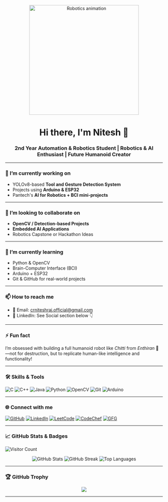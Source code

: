<!-- Top Visual GIF -->
<p align="center">
  <img src="[https://media.giphy.com/media/Y4z9olnoVl5QI/giphy.gif](https://images.app.goo.gl/7JwRRXoCvoks4pQ47)" width="350" alt="Robotics animation" />
</p>

<h1 align="center">Hi there, I'm Nitesh 👋</h1>
<h3 align="center">2nd Year Automation & Robotics Student | Robotics & AI Enthusiast | Future Humanoid Creator</h3>

---

### 🔭 I’m currently working on
- YOLOv8-based **Tool and Gesture Detection System**
- Projects using **Arduino & ESP32**
- Pantech's **AI for Robotics + BCI mini-projects**

---

### 🤝 I’m looking to collaborate on
- **OpenCV / Detection-based Projects**
- **Embedded AI Applications**
- Robotics Capstone or Hackathon Ideas

---

### 🌱 I’m currently learning
- Python & OpenCV
- Brain-Computer Interface (BCI)
- Arduino + ESP32
- Git & GitHub for real-world projects

---

### 📫 How to reach me
- 📧 Email: crniteshraj.official@gmail.com 
- 💼 LinkedIn: See Social section below 👇

---

### ⚡ Fun fact
I’m obsessed with building a full humanoid robot like *Chitti* from *Enthiran* 🤖  
—not for destruction, but to replicate human-like intelligence and functionality!

---

### 🛠️ Skills & Tools

![C](https://img.shields.io/badge/-C-blue?style=flat&logo=c)
![C++](https://img.shields.io/badge/-C++-00599C?style=flat&logo=c%2B%2B)
![Java](https://img.shields.io/badge/-Java-orange?style=flat&logo=java)
![Python](https://img.shields.io/badge/-Python-black?style=flat&logo=python)
![OpenCV](https://img.shields.io/badge/-OpenCV-5C3EE8?style=flat&logo=opencv)
![Git](https://img.shields.io/badge/-Git-black?style=flat&logo=git)
![Arduino](https://img.shields.io/badge/-Arduino-00979D?style=flat&logo=arduino)

---

### 🌐 Connect with me

<p align="left">
  <a href="https://github.com/YOUR_USERNAME" target="_blank"><img alt="GitHub" src="https://img.shields.io/badge/GitHub-181717?style=for-the-badge&logo=github"></a>
  <a href="https://www.linkedin.com/in/YOUR_LINKEDIN_USERNAME" target="_blank"><img alt="LinkedIn" src="https://img.shields.io/badge/LinkedIn-blue?style=for-the-badge&logo=linkedin"></a>
  <a href="https://leetcode.com/YOUR_LEETCODE_USERNAME" target="_blank"><img alt="LeetCode" src="https://img.shields.io/badge/LeetCode-FFA116?style=for-the-badge&logo=leetcode"></a>
  <a href="https://www.codechef.com/users/YOUR_CODECHEF_USERNAME" target="_blank"><img alt="CodeChef" src="https://img.shields.io/badge/CodeChef-5B4638?style=for-the-badge&logo=codechef"></a>
  <a href="https://auth.geeksforgeeks.org/user/YOUR_GFG_USERNAME" target="_blank"><img alt="GFG" src="https://img.shields.io/badge/GFG-2F8D46?style=for-the-badge&logo=geeksforgeeks"></a>
</p>

---

### 📈 GitHub Stats & Badges

![Visitor Count](https://komarev.com/ghpvc/?username=YOUR_USERNAME&style=flat-square&color=blue)

<p align="center">
  <img src="https://github-readme-stats.vercel.app/api?username=YOUR_USERNAME&show_icons=true&theme=tokyonight" alt="GitHub Stats" />
  <img src="https://github-readme-streak-stats.herokuapp.com/?user=YOUR_USERNAME&theme=tokyonight" alt="GitHub Streak" />
  <img src="https://github-readme-stats.vercel.app/api/top-langs/?username=YOUR_USERNAME&layout=compact&theme=tokyonight" alt="Top Languages" />
</p>

---

### 🏆 GitHub Trophy

<p align="center">
  <img src="https://github-profile-trophy.vercel.app/?username=YOUR_USERNAME&theme=monokai" />
</p>

---

